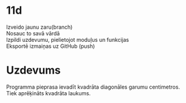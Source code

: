 # 11d
Izveido jaunu zaru(branch) <br>
Nosauc to savā vārdā <br>
Izpildi uzdevumu, pielietojot moduļus un funkcijas <br>
Eksportē izmaiņas uz GitHub (push)
# Uzdevums
Programma pieprasa ievadīt kvadrāta diagonāles garumu centimetros. <br> Tiek aprēķināts kvadrāta laukums.
